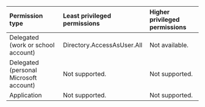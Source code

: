 |Permission type|Least privileged permissions|Higher privileged permissions|
|:---|:---|:---|
|Delegated (work or school account)|Directory.AccessAsUser.All|Not available.|
|Delegated (personal Microsoft account)|Not supported.|Not supported.|
|Application|Not supported.|Not supported.|